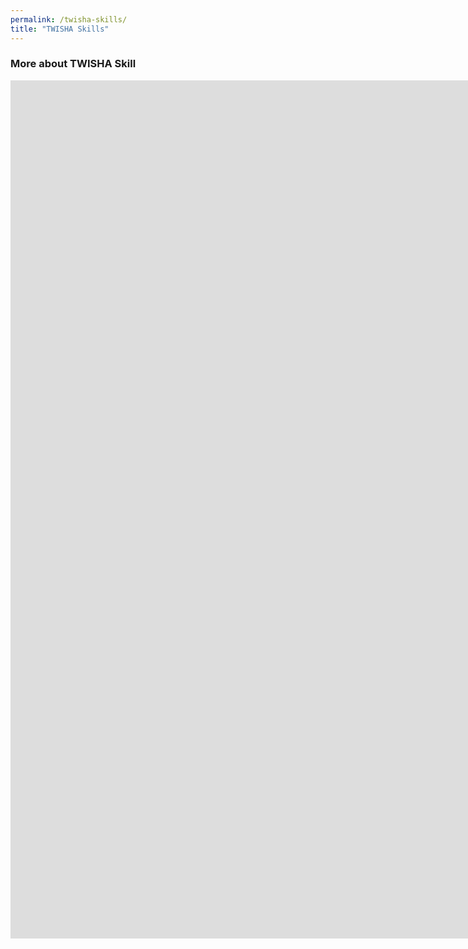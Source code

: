 ```yaml
---
permalink: /twisha-skills/
title: "TWISHA Skills"
---
```


### More about TWISHA Skill

<iframe src="https://docs.google.com/presentation/d/e/2PACX-1vRNw3bB2GjH1ptzK3gTidw3IkTQauTVWQ-9iepCtiEb5CndtYa_qvFG8MuX0jwFkWZdBT5BzXw2tKq_/embed?start=false&loop=false&delayms=5000" frameborder="0" width="2400" height="1373" allowfullscreen="true" mozallowfullscreen="true" webkitallowfullscreen="true"></iframe>
